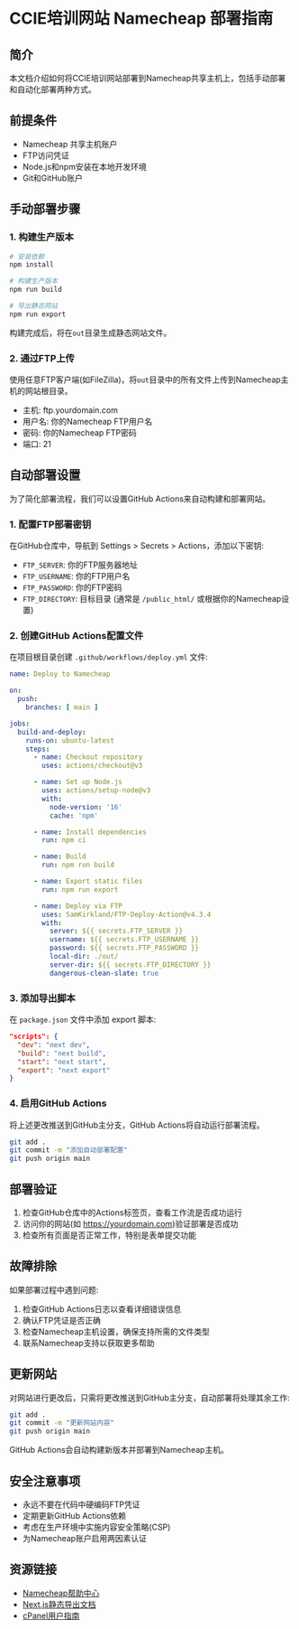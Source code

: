 # CCIE培训网站 Namecheap 部署指南

## 简介

本文档介绍如何将CCIE培训网站部署到Namecheap共享主机上，包括手动部署和自动化部署两种方式。

## 前提条件

- Namecheap 共享主机账户
- FTP访问凭证
- Node.js和npm安装在本地开发环境
- Git和GitHub账户

## 手动部署步骤

### 1. 构建生产版本

```bash
# 安装依赖
npm install

# 构建生产版本
npm run build

# 导出静态网站
npm run export
```

构建完成后，将在`out`目录生成静态网站文件。

### 2. 通过FTP上传

使用任意FTP客户端(如FileZilla)，将`out`目录中的所有文件上传到Namecheap主机的网站根目录。

- 主机: ftp.yourdomain.com
- 用户名: 你的Namecheap FTP用户名
- 密码: 你的Namecheap FTP密码
- 端口: 21

## 自动部署设置

为了简化部署流程，我们可以设置GitHub Actions来自动构建和部署网站。

### 1. 配置FTP部署密钥

在GitHub仓库中，导航到 Settings > Secrets > Actions，添加以下密钥:

- `FTP_SERVER`: 你的FTP服务器地址
- `FTP_USERNAME`: 你的FTP用户名
- `FTP_PASSWORD`: 你的FTP密码
- `FTP_DIRECTORY`: 目标目录 (通常是 `/public_html/` 或根据你的Namecheap设置)

### 2. 创建GitHub Actions配置文件

在项目根目录创建 `.github/workflows/deploy.yml` 文件:

```yaml
name: Deploy to Namecheap

on:
  push:
    branches: [ main ]

jobs:
  build-and-deploy:
    runs-on: ubuntu-latest
    steps:
      - name: Checkout repository
        uses: actions/checkout@v3

      - name: Set up Node.js
        uses: actions/setup-node@v3
        with:
          node-version: '16'
          cache: 'npm'

      - name: Install dependencies
        run: npm ci

      - name: Build
        run: npm run build

      - name: Export static files
        run: npm run export

      - name: Deploy via FTP
        uses: SamKirkland/FTP-Deploy-Action@v4.3.4
        with:
          server: ${{ secrets.FTP_SERVER }}
          username: ${{ secrets.FTP_USERNAME }}
          password: ${{ secrets.FTP_PASSWORD }}
          local-dir: ./out/
          server-dir: ${{ secrets.FTP_DIRECTORY }}
          dangerous-clean-slate: true
```

### 3. 添加导出脚本

在 `package.json` 文件中添加 export 脚本:

```json
"scripts": {
  "dev": "next dev",
  "build": "next build",
  "start": "next start",
  "export": "next export"
}
```

### 4. 启用GitHub Actions

将上述更改推送到GitHub主分支，GitHub Actions将自动运行部署流程。

```bash
git add .
git commit -m "添加自动部署配置"
git push origin main
```

## 部署验证

1. 检查GitHub仓库中的Actions标签页，查看工作流是否成功运行
2. 访问你的网站(如 https://yourdomain.com)验证部署是否成功
3. 检查所有页面是否正常工作，特别是表单提交功能

## 故障排除

如果部署过程中遇到问题:

1. 检查GitHub Actions日志以查看详细错误信息
2. 确认FTP凭证是否正确
3. 检查Namecheap主机设置，确保支持所需的文件类型
4. 联系Namecheap支持以获取更多帮助

## 更新网站

对网站进行更改后，只需将更改推送到GitHub主分支，自动部署将处理其余工作:

```bash
git add .
git commit -m "更新网站内容"
git push origin main
```

GitHub Actions会自动构建新版本并部署到Namecheap主机。

## 安全注意事项

- 永远不要在代码中硬编码FTP凭证
- 定期更新GitHub Actions依赖
- 考虑在生产环境中实施内容安全策略(CSP)
- 为Namecheap账户启用两因素认证

## 资源链接

- [Namecheap帮助中心](https://www.namecheap.com/support/)
- [Next.js静态导出文档](https://nextjs.org/docs/advanced-features/static-html-export)
- [cPanel用户指南](https://docs.cpanel.net/cpanel/) 